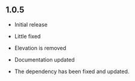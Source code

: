 ## 1.0.5

* Initial release

* Little fixed

* Elevation is removed

* Documentation updated 

* The dependency has been fixed and updated.